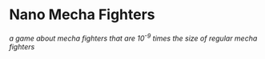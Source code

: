 # Nano Mecha Fighters
*a game about mecha fighters that are 10<sup>-9</sup> times the size of regular mecha fighters*
